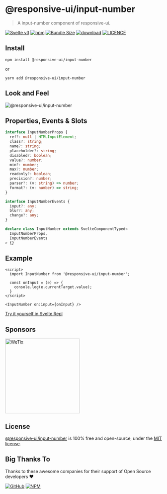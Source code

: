 # @responsive-ui/input-number

> A input-number component of responsive-ui.

<p>

[![Svelte v3](https://img.shields.io/badge/svelte-v3-orange.svg)](https://svelte.dev)
[![npm](https://img.shields.io/npm/v/@responsive-ui/input-number.svg)](https://www.npmjs.com/package/@responsive-ui/input-number)
[![Bundle Size](https://badgen.net/bundlephobia/minzip/%40responsive-ui%2Finput-number)](https://bundlephobia.com/result?p=@responsive-ui/input-number)
[![download](https://img.shields.io/npm/dw/@responsive-ui/input-number.svg)](https://www.npmjs.com/package/@responsive-ui/input-number)
[![LICENCE](https://img.shields.io/github/license/wetix/responsive-ui)](https://github.com/wetix/responsive-ui/blob/main/LICENSE)

</p>

## Install

```console
npm install @responsive-ui/input-number
```

or

```console
yarn add @responsive-ui/input-number
```

## Look and Feel

<img src="https://user-images.githubusercontent.com/28108597/106004618-5a654000-60ee-11eb-94b4-cc121c6ba672.png"
alt="@responsive-ui/input-number" />

## Properties, Events & Slots

```ts
interface InputNumberProps {
  ref?: null | HTMLInputElement;
  class?: string;
  name?: string;
  placeholder?: string;
  disabled?: boolean;
  value?: number;
  min?: number;
  max?: number;
  readonly?: boolean;
  precision?: number;
  parser?: (v: string) => number;
  format?: (v: number) => string;
}

interface InputNumberEvents {
  input?: any;
  blur?: any;
  change?: any;
}

declare class InputNumber extends SvelteComponentTyped<
  InputNumberProps,
  InputNumberEvents
> {}
```

## Example

```svelte
<script>
  import InputNumber from '@responsive-ui/input-number';

  const onInput = (e) => {
    console.log(e.currentTarget.value);
  }
</script>

<InputNumber on:input={onInput} />
```

[Try it yourself in Svelte Repl](https://svelte.dev/repl/30f8845b00424ba29a2be7290c752ba9?version=latest)

## Sponsors

<img src="https://asset.wetix.my/images/logo/wetix.png" alt="WeTix" width="240px">

## License

[@responsive-ui/input-number](https://github.com/wetix/responsive-ui/tree/main/components/input-number) is 100% free and open-source, under the [MIT license](https://github.com/wetix/responsive-ui/blob/main/LICENSE).

## Big Thanks To

Thanks to these awesome companies for their support of Open Source developers ❤

[![GitHub](https://jstools.dev/img/badges/github.svg)](https://github.com/open-source)
[![NPM](https://jstools.dev/img/badges/npm.svg)](https://www.npmjs.com/)
